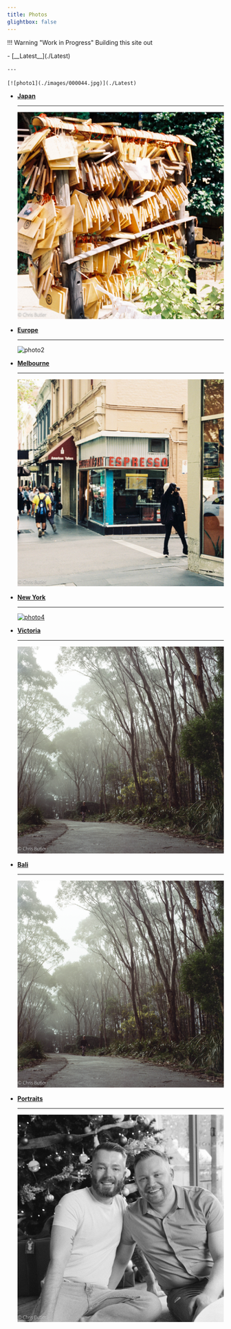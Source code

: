 ```yaml
---
title: Photos
glightbox: false
---
```


!!! Warning "Work in Progress"
    Building this site out

<div class="grid cards" markdown>
-   [__Latest__](./Latest)

    ---

    [![photo1](./images/000044.jpg)](./Latest)

</div>


<div class="grid cards" markdown>

-   [__Japan__](./Japan)

    ---

    [![Kodak Vision 3 250D 35m](./images/000028-3.jpg)](./Japan)

-   [__Europe__]()

    ---

    ![photo2](./images/000108490013.jpg)

-   [__Melbourne__](./Melbourne.md)

    ---
    
    [![Olympus OM1, Kodak Vision 3 250D](./images/000074-website-2-2.jpg)](./Melbourne.md)


-   [__New York__](./New_York.md)

    ---

    [![photo4](./images/000110890004.jpg)](./New_York.md)
    

-   [__Victoria__](./Victoria.md)

    ---

    [![Mt Macedon - Hasselblad 503CM, Kodak Vision 3 250D 70mm](./images/000110900003-website-2-2.jpg)](./Victoria.md)

-   [__Bali__](./Bali.md)

    ---

    [![Mt Macedon - Hasselblad 503CM, Kodak Vision 3 250D 70mm](./images/000110900003-website-2-2.jpg)](./Bali.md) 

-   [__Portraits__](./Portraits.md)

    ---

    [![Leica CL (Film), Ilford HP5+](./images/000108460004.jpg)](./Portraits.md)

</div>

